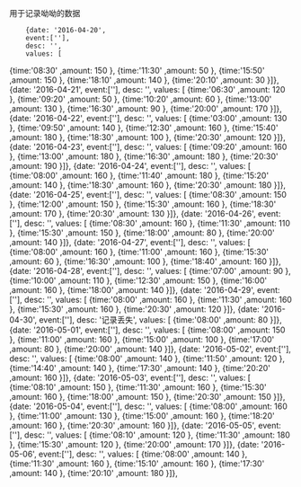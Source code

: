 用于记录呦呦的数据
 
        {date: '2016-04-20',
        event:[''],
        desc: '',
        values: [
{time:'08:30' 	,amount:	150	},
{time:'11:30' 	,amount:	50	},
{time:'15:50' 	,amount:	150	},
{time:'18:10' 	,amount:	140	},
{time:'20:10' 	,amount:	30	}]},
{date: '2016-04-21',
        event:[''],
        desc: '',
        values: [
{time:'06:30' 	,amount:	120	},
{time:'09:20' 	,amount:	50	},
{time:'10:20' 	,amount:	60	},
{time:'13:00' 	,amount:	130	},
{time:'16:30' 	,amount:	90	},
{time:'20:00' 	,amount:	170	}]},
{date: '2016-04-22',
        event:[''],
        desc: '',
        values: [
{time:'03:00' 	,amount:	130	},
{time:'09:50' 	,amount:	140	},
{time:'12:30' 	,amount:	160	},
{time:'15:40' 	,amount:	180	},
{time:'18:30' 	,amount:	100	},
{time:'20:30' 	,amount:	120	}]},
{date: '2016-04-23',
        event:[''],
        desc: '',
        values: [
{time:'09:20' 	,amount:	160	},
{time:'13:00' 	,amount:	180	},
{time:'16:30' 	,amount:	180	},
{time:'20:30' 	,amount:	190	}]},
{date: '2016-04-24',
        event:[''],
        desc: '',
        values: [
{time:'08:00' 	,amount:	160	},
{time:'11:40' 	,amount:	180	},
{time:'15:20' 	,amount:	140	},
{time:'18:30' 	,amount:	160	},
{time:'20:30' 	,amount:	180	}]},
{date: '2016-04-25',
        event:[''],
        desc: '',
        values: [
{time:'08:30' 	,amount:	150	},
{time:'12:00' 	,amount:	150	},
{time:'15:30' 	,amount:	160	},
{time:'18:30' 	,amount:	170	},
{time:'20:30' 	,amount:	130	}]},
{date: '2016-04-26',
        event:[''],
        desc: '',
        values: [
{time:'08:30' 	,amount:	160	},
{time:'11:30' 	,amount:	110	},
{time:'15:30' 	,amount:	150	},
{time:'18:00' 	,amount:	80	},
{time:'20:00' 	,amount:	140	}]},
{date: '2016-04-27',
        event:[''],
        desc: '',
        values: [
{time:'08:00' 	,amount:	160	},
{time:'11:00' 	,amount:	160	},
{time:'15:30' 	,amount:	60	},
{time:'16:30' 	,amount:	100	},
{time:'18:40' 	,amount:	160	}]},
{date: '2016-04-28',
        event:[''],
        desc: '',
        values: [
{time:'07:00' 	,amount:	90	},
{time:'10:00' 	,amount:	110	},
{time:'12:30' 	,amount:	150	},
{time:'16:00' 	,amount:	160	},
{time:'18:00' 	,amount:	140	}]},
{date: '2016-04-29',
        event:[''],
        desc: '',
        values: [
{time:'08:00' 	,amount:	160	},
{time:'11:30' 	,amount:	160	},
{time:'15:30' 	,amount:	160	},
{time:'20:30' 	,amount:	120	}]},
{date: '2016-04-30',
        event:[''],
        desc: '记录丢失',
        values: [
{time:'08:00' 	,amount:	80	}]},
{date: '2016-05-01',
        event:[''],
        desc: '',
        values: [
{time:'08:00' 	,amount:	150	},
{time:'11:00' 	,amount:	160	},
{time:'15:00' 	,amount:	100	},
{time:'17:00' 	,amount:	80	},
{time:'20:00' 	,amount:	140	}]},
{date: '2016-05-02',
        event:[''],
        desc: '',
        values: [
{time:'08:00' 	,amount:	140	},
{time:'11:50' 	,amount:	120	},
{time:'14:40' 	,amount:	140	},
{time:'17:30' 	,amount:	140	},
{time:'20:20' 	,amount:	160	}]},
{date: '2016-05-03',
        event:[''],
        desc: '',
        values: [
{time:'08:10' 	,amount:	150	},
{time:'11:30' 	,amount:	160	},
{time:'15:30' 	,amount:	160	},
{time:'18:00' 	,amount:	150	},
{time:'20:30' 	,amount:	150	}]},
{date: '2016-05-04',
        event:[''],
        desc: '',
        values: [
{time:'08:00' 	,amount:	160	},
{time:'11:00' 	,amount:	130	},
{time:'15:00' 	,amount:	160	},
{time:'18:20' 	,amount:	160	},
{time:'20:30' 	,amount:	160	}]},
{date: '2016-05-05',
        event:[''],
        desc: '',
        values: [
{time:'08:10' 	,amount:	120	},
{time:'11:30' 	,amount:	180	},
{time:'15:30' 	,amount:	120	},
{time:'20:00' 	,amount:	170	}]},
{date: '2016-05-06',
        event:[''],
        desc: '',
        values: [
{time:'08:00' 	,amount:	140	},
{time:'11:30' 	,amount:	160	},
{time:'15:10' 	,amount:	160	},
{time:'17:30' 	,amount:	140	},
{time:'20:10' 	,amount:	180	}]},


